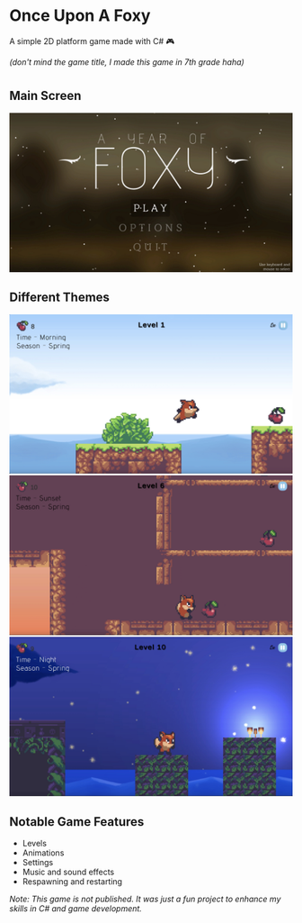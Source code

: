 # Once Upon A Foxy
A simple 2D platform game made with C# 🎮

*(don't mind the game title, I made this game in 7th grade haha)*
#

## Main Screen
![](https://github.com/abhikarnati333/a-year-of-foxy/blob/main/A%20year%20of%20foxy%20media/main_screen.jpeg)

## Different Themes
![](https://github.com/abhikarnati333/a-year-of-foxy/blob/main/A%20year%20of%20foxy%20media/shot_1.jpeg)
![](https://github.com/abhikarnati333/a-year-of-foxy/blob/main/A%20year%20of%20foxy%20media/shot_2.jpeg)
![](https://github.com/abhikarnati333/a-year-of-foxy/blob/main/A%20year%20of%20foxy%20media/shot_3.jpeg)

## Notable Game Features
- Levels
- Animations
- Settings
- Music and sound effects
- Respawning and restarting

*Note: This game is not published. It was just a fun project to enhance my skills in C# and game development.* 



